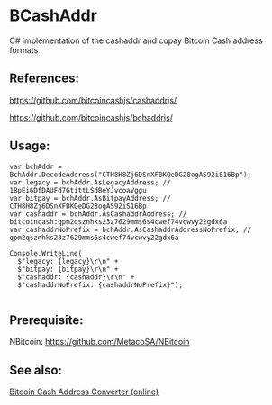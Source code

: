 # BCashAddr
C# implementation of the cashaddr and copay Bitcoin Cash address formats

## References:

https://github.com/bitcoincashjs/cashaddrjs/ 

https://github.com/bitcoincashjs/bchaddrjs/

## Usage:

```
var bchAddr = BchAddr.DecodeAddress("CTH8H8Zj6DSnXFBKQeDG28ogAS92iS16Bp");
var legacy = bchAddr.AsLegacyAddress; // 1BpEi6DfDAUFd7GtittLSdBeYJvcoaVggu
var bitpay = bchAddr.AsBitpayAddress; // CTH8H8Zj6DSnXFBKQeDG28ogAS92iS16Bp
var cashaddr = bchAddr.AsCashaddrAddress; // bitcoincash:qpm2qsznhks23z7629mms6s4cwef74vcwvy22gdx6a
var cashaddrNoPrefix = bchAddr.AsCashaddrAddressNoPrefix; // qpm2qsznhks23z7629mms6s4cwef74vcwvy22gdx6a

Console.WriteLine(
  $"legacy: {legacy}\r\n" +
  $"bitpay: {bitpay}\r\n" +
  $"cashaddr: {cashaddr}\r\n" +
  $"cashaddrNoPrefix: {cashaddrNoPrefix}");
 
```

## Prerequisite:

NBitcoin: https://github.com/MetacoSA/NBitcoin

## See also:

[Bitcoin Cash Address Converter (online)](https://cashaddr.bitcoincash.org/)
